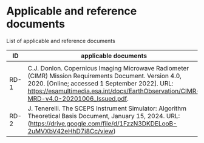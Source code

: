 # Applicable and reference documents

List of applicable and reference documents

 | ID | applicable documents |
 | --- | ---- |
 |     |      |
 | RD-1 | C.J. Donlon. Copernicus Imaging Microwave Radiometer (CIMR) Mission Requirements Document. Version 4.0, 2020. [Online; accessed 1 September 2022]. URL: https://esamultimedia.esa.int/docs/EarthObservation/CIMR-MRD-v4.0-20201006_Issued.pdf. |
 | RD-2 | J. Tenerelli. The SCEPS Instrument Simulator: Algorithm Theoretical Basis Document, January 15, 2024. URL: (https://drive.google.com/file/d/1FzzN3DKDELooB-2uMVXbV42eHhD7i8Cc/view)|